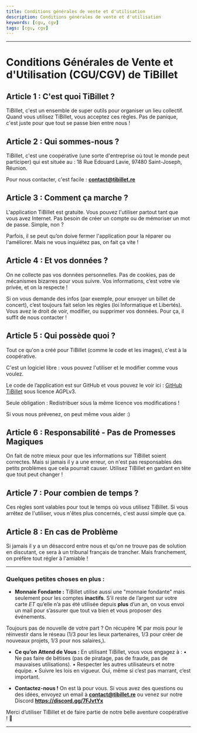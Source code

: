 ```yaml
---
title: Conditions générales de vente et d'utilisation
description: Conditions générales de vente et d'utilisation
keywords: [cgu, cgv]
tags: [cgu, cgv]
---
```


---

# **Conditions Générales de Vente et d'Utilisation (CGU/CGV) de TiBillet**

## **Article 1 : C'est quoi TiBillet ?**

TiBillet, c'est un ensemble de super outils pour organiser un lieu collectif. Quand vous utilisez TiBillet, vous acceptez ces règles. Pas de panique, c'est juste pour que tout se passe bien entre nous !

## **Article 2 : Qui sommes-nous ?**

TiBillet, c'est une coopérative (une sorte d'entreprise où tout le monde peut participer) qui est située au :
18 Rue Edouard Lavie, 97480 Saint-Joseph, Réunion.

Pour nous contacter, c'est facile : **contact@tibillet.re**

## **Article 3 : Comment ça marche ?**

L'application TiBillet est gratuite. Vous pouvez l'utiliser partout tant que vous avez Internet. Pas besoin de créer un compte ou de mémoriser un mot de passe. Simple, non ?

Parfois, il se peut qu’on doive fermer l'application pour la réparer ou l'améliorer. Mais ne vous inquiétez pas, on fait ça vite !

## **Article 4 : Et vos données ?**

On ne collecte pas vos données personnelles. Pas de cookies, pas de mécanismes bizarres pour vous suivre. Vos informations, c’est votre vie privée, et on la respecte !

Si on vous demande des infos (par exemple, pour envoyer un billet de concert), c’est toujours fait selon les règles (loi Informatique et Libertés). Vous avez le droit de voir, modifier, ou supprimer vos données. Pour ça, il suffit de nous contacter !

## **Article 5 : Qui possède quoi ?**

Tout ce qu'on a créé pour TiBillet (comme le code et les images), c'est à la coopérative. 

C'est un logiciel libre : vous pouvez l'utiliser et le modifier comme vous voulez. 

Le code de l’application est sur GitHub et vous pouvez le voir ici : [GitHub TiBillet](https://github.com/TiBillet/tibillet) sous licence AGPLv3.

Seule obligation : Redistribuer sous la même licence vos modifications ! 

Si vous nous prévenez, on peut même vous aider :)

## **Article 6 : Responsabilité - Pas de Promesses Magiques**

On fait de notre mieux pour que les informations sur TiBillet soient correctes. Mais si jamais il y a une erreur, on n'est pas responsables des petits problèmes que cela pourrait causer. Utilisez TiBillet en gardant en tête que tout peut changer !

## **Article 7 : Pour combien de temps ?**

Ces règles sont valables pour tout le temps où vous utilisez TiBillet. Si vous arrêtez de l'utiliser, vous n'êtes plus concernés, c'est aussi simple que ça.

## **Article 8 : En cas de Problème**

Si jamais il y a un désaccord entre nous et qu'on ne trouve pas de solution en discutant, ce sera à un tribunal français de trancher. Mais franchement, on préfère tout régler à l'amiable !

---

### **Quelques petites choses en plus :**

- **Monnaie Fondante :** TiBillet utilise aussi une "monnaie fondante" mais seulement pour les comptes **inactifs**. S’il reste de l’argent sur votre carte *ET* qu’elle n’a pas été utilisée depuis **plus** d’un an, on vous envoi un mail pour s’assurer que tout va bien et vous proposer des événements.

Toujours pas de nouvelle de votre part ? On récupère 1€ par mois pour le réinvestir dans le réseau (1/3 pour les lieux partenaires, 1/3 pour créer de nouveaux projets, 1/3 pour nos salaires,).

- **Ce qu’on Attend de Vous :** En utilisant TiBillet, vous vous engagez à :
•	Ne pas faire de bêtises (pas de piratage, pas de fraude, pas de mauvaises utilisations).
•	Respecter les autres utilisateurs et notre équipe.
•	Suivre les lois en vigueur. Oui, même si c’est pas marrant, c’est important.
  
- **Contactez-nous !** On est là pour vous. Si vous avez des questions ou des idées, envoyez un email à **contact@tibillet.re** ou venez sur notre Discord **https://discord.gg/7FJvtYx**

Merci d’utiliser TiBillet et de faire partie de notre belle aventure coopérative ! 🎉

---
